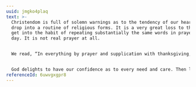 ```yaml
---
uuid: jmgko4plaq
text: >-
  Christendom is full of solemn warnings as to the tendency of our hearts to
  drop into a routine of religious forms. It is a very great loss to the soul to
  get into the habit of repeating substantially the same words in prayer every
  day. It is not real prayer at all.


  We read, “In everything by prayer and supplication with thanksgiving, let your requests be made known unto God.” How can you do that if you are using the same form of words day after day, and week after week? Today is not like yesterday, and tomorrow will not be like today. If you are really with God you will be sensitive to the fresh needs of every day.


  God delights to have our confidence as to every need and care. Then let us cultivate a child’s confidence, and a child’s simplicity as we come to Him in prayer. Bring the trying circumstances of today, and the expected difficulties and perplexities of tomorrow to the blessed God who tells you to cast all your care upon Him, for He careth for you. Be simple: give up the long preface; do not feel it necessary to quote a dozen scriptures; ask as a needy and confiding child would ask its parent.
referenceId: 6uwvgxgpr8
---
```

